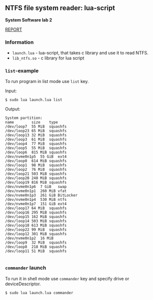 ## NTFS file system reader: lua-script
__System Software lab 2__

[REPORT](https://github.com/TohaRhymes/FS_Commander_Lua_shell_itmo_spring2021/blob/master/%D0%A1%D0%9F%D0%9E_%D0%BB%D0%B0%D0%B12_%D0%A7%D0%B0%D0%BD%D0%B3%D0%B0%D0%BB%D0%B8%D0%B4%D0%B8_P33122.docx.pdf)


### Information
* `launch.lua` - lua-script, that takes c library and use it to read NTFS.
* `lib_ntfs.so` - c library for lua script


### ```list```-example

To run program in list mode use `list` key.

Input:
```
$ sudo lua launch.lua list
```
Output:
```
System partition:
name		size	type
/dev/loop7	55 MiB	squashfs
/dev/loop23	65 MiB	squashfs
/dev/loop13	32 MiB	squashfs
/dev/loop3	61 MiB	squashfs
/dev/loop4	77 MiB	squashfs
/dev/loop5	55 MiB	squashfs
/dev/loop6	815 MiB	squashfs
/dev/nvme0n1p5	55 GiB	ext4
/dev/loop0	614 MiB	squashfs
/dev/loop1	98 MiB	squashfs
/dev/loop2	76 MiB	squashfs
/dev/loop21	503 MiB	squashfs
/dev/loop20	240 MiB	squashfs
/dev/loop19	816 MiB	squashfs
/dev/nvme0n1p6	7 GiB	swap
/dev/nvme0n1p1	260 MiB	vfat
/dev/nvme0n1p3	261 GiB	BitLocker
/dev/nvme0n1p4	530 MiB	ntfs
/dev/nvme0n1p7	151 GiB	ext4
/dev/loop17	64 MiB	squashfs
/dev/loop16	295 MiB	squashfs
/dev/loop15	162 MiB	squashfs
/dev/loop14	503 MiB	squashfs
/dev/loop18	613 MiB	squashfs
/dev/loop22	99 MiB	squashfs
/dev/loop12	301 MiB	squashfs
/dev/nvme0n1p2	16 MiB	
/dev/loop9	32 MiB	squashfs
/dev/loop8	218 MiB	squashfs
/dev/loop11	51 MiB	squashfs
   
```

### ```commander``` launch

To run it in shell mode use `commander` key and specify drive or deviceDescriptor.

```
$ sudo lua launch.lua commander
```

